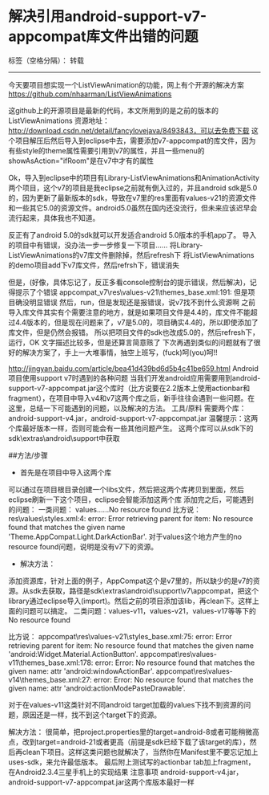 # 解决引用android-support-v7-appcompat库文件出错的问题

标签（空格分隔）： 转载

---

今天要项目想实现一个ListViewAnimation的功能，网上有个开源的解决方案
https://github.com/nhaarman/ListViewAnimations

这github上的开源项目是最新的代码，本文所用到的是之前的版本的ListViewAnimations
资源地址：http://download.csdn.net/detail/fancylovejava/8493843，可以去免费下载
这个项目解压后然后导入到eclipse中去，需要添加v7-appcompat的库文件，因为有些style的theme属性需要引用到v7的属性，并且一些menu的showAsAction="ifRoom"是在v7中才有的属性

Ok，导入到eclipse中的项目有Library-ListViewAnimations和AnimationActivity两个项目，这个v7的项目是我eclipse之前就有倒入过的，并且android sdk是5.0的，因为更新了最新版本的sdk，导致在v7里的res里面有values-v21的资源文件和一些其它5.0的资源文件。android5.0虽然在国内还没流行，但未来应该迟早会流行起来，具体我也不知道。

反正有了android 5.0的sdk就可以开发适合android 5.0版本的手机app了。
导入的项目中有错误，没办法一步一步修复一下项目……
将Library-ListViewAnimations的v7库文件删除掉，然后refresh下
将ListViewAnimations的demo项目add下v7库文件，然后refrsh下，错误消失

但是，(好像，具体忘记了，反正多看console控制台的提示错误，然后解决)，记得提示了个错误
appcompat_v7\res\values-v21\themes_base.xml:191: 但是项目确没明显错误
然后，run，但是发现还是报错误，说v7找不到什么资源啊
之前导入库文件其实有个需要注意的地方，就是如果项目文件是4.4的，库文件不能超过4.4版本的，但是现在问题来了，v7是5.0的，项目确实4.4的，所以即使添加了库文件，但是仍然会报错。
所以把项目文件的sdk也改成5.0的，然后refresh下，运行，OK
文字描述比较多，但是还算言简意赅了
下次再遇到类似的问题就有了很好的解决方案了，手上一大堆事情，抽空上班写，(fuck)呵(you)呵!!



http://jingyan.baidu.com/article/bea41d439bd6d5b4c41be659.html
Android项目使用support v7时遇到的各种问题
当我们开发android应用需要用到android-support-v7-appcompat.jar这个库时（比方说要在2.2版本上使用actionbar和fragment），在项目中导入v4和v7这两个库之后，新手往往会遇到一些问题。在这里，总结一下可能遇到的问题，以及解决的方法。
工具/原料
需要两个库：android-support-v4.jar，android-support-v7-appcompat.jar
温馨提示：这两个库最好版本一样，否则可能会有一些其他问题产生。
这两个库可以从sdk下的sdk\extras\android\support中获取

##方法/步骤

 - 首先是在项目中导入这两个库

可以通过在项目根目录创建一个libs文件，然后把这两个库拷贝到里面，然后eclipse刷新一下这个项目，eclipse会智能添加这两个库
添加完之后，可能遇到的问题：
一类问题：  values\......No resource found
比方说：
res\values\styles.xml:4: error: Error retrieving parent for item: No resource found that matches the given name 'Theme.AppCompat.Light.DarkActionBar'.
对于values这个地方产生的no resource found问题，说明是没有v7下的资源。

 - 解决方法：

添加资源库，针对上面的例子，AppCompat这个是v7里的，所以缺少的是v7的资源。从sdk去获取，路径是sdk\extras\android\support\v7\appcompat，把这个library通过eclipse导入(import)。然后之前的项目添加该lib，再clean下。这样上面的问题可以搞定。
二类问题：values-v11，values-v21，values-v17等等下的No resource found

比方说：
appcompat\res\values-v21\styles_base.xml:75: error: Error retrieving parent for item: No resource found that matches the given name 'android:Widget.Material.ActionButton'.
appcompat\res\values-v11\themes_base.xml:178: error: Error: No resource found that matches the given name: attr 'android:windowActionBar'.
appcompat\res\values-v14\themes_base.xml:27: error: Error: No resource found that matches the given name: attr 'android:actionModePasteDrawable'.

对于在values-v11这类针对不同android target加载的values下找不到资源的问题，原因还是一样，找不到这个target下的资源。

解决方法：
很简单，把project.properties里的target=android-8或者可能稍微高点，改到target=android-21或者更高（前提是sdk已经下载了该target的库），然后再clean下项目。这样这类问题也就解决了，当然你在Manifest里不要忘记加上uses-sdk，来允许最低版本。
最后附上测试写的actionbar tab加上fragment，在Android2.3.4三星手机上的实现结果
注意事项
android-support-v4.jar，android-support-v7-appcompat.jar这两个库版本最好一样
